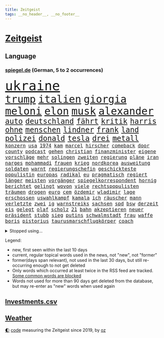```yaml
---
title: Zeitgeist
tags: __no_header__, __no_footer__
---
```


# [Zeitgeist](https://oliz.io/zeitgeist/)

## Language

<h3><a href="https://www.spiegel.de" target="_blank">spiegel.de</a> (German, 5 to 2 occurrences)</h3>
<p style="font-family:monospace">
<span style="font-size:32pt"><a href="news_links.html#ukraine" class="current">ukraine</a></span>
<br>
<span style="font-size:25pt"><a href="news_links.html#trump" class="current">trump</a></span>
<span style="font-size:25pt"><a href="news_links.html#italien" class="current">italien</a></span>
<span style="font-size:25pt"><a href="news_links.html#giorgia" class="current">giorgia</a></span>
<span style="font-size:25pt"><a href="news_links.html#meloni" class="current">meloni</a></span>
<span style="font-size:25pt"><a href="news_links.html#elon" class="current">elon</a></span>
<span style="font-size:25pt"><a href="news_links.html#musk" class="current">musk</a></span>
<span style="font-size:25pt"><a href="news_links.html#alexander" class="current">alexander</a></span>
<br>
<span style="font-size:18pt"><a href="news_links.html#auto" class="current">auto</a></span>
<span style="font-size:18pt"><a href="news_links.html#deutschland" class="current">deutschland</a></span>
<span style="font-size:18pt"><a href="news_links.html#fährt" class="current">fährt</a></span>
<span style="font-size:18pt"><a href="news_links.html#kritik" class="current">kritik</a></span>
<span style="font-size:18pt"><a href="news_links.html#harris" class="current">harris</a></span>
<span style="font-size:18pt"><a href="news_links.html#ohne" class="current">ohne</a></span>
<span style="font-size:18pt"><a href="news_links.html#menschen" class="current">menschen</a></span>
<span style="font-size:18pt"><a href="news_links.html#lindner" class="current">lindner</a></span>
<span style="font-size:18pt"><a href="news_links.html#frank" class="current">frank</a></span>
<span style="font-size:18pt"><a href="news_links.html#land" class="current">land</a></span>
<span style="font-size:18pt"><a href="news_links.html#polizei" class="current">polizei</a></span>
<span style="font-size:18pt"><a href="news_links.html#donald" class="current">donald</a></span>
<span style="font-size:18pt"><a href="news_links.html#tesla" class="current">tesla</a></span>
<span style="font-size:18pt"><a href="news_links.html#drei" class="current">drei</a></span>
<span style="font-size:18pt"><a href="news_links.html#metall" class="current">metall</a></span>
<br>
<span style="font-size:12pt"><a href="news_links.html#konzern" class="current">konzern</a></span>
<span style="font-size:12pt"><a href="news_links.html#usa" class="current">usa</a></span>
<span style="font-size:12pt"><a href="news_links.html#1974" class="current">1974</a></span>
<span style="font-size:12pt"><a href="news_links.html#kam" class="current">kam</a></span>
<span style="font-size:12pt"><a href="news_links.html#marcel" class="current">marcel</a></span>
<span style="font-size:12pt"><a href="news_links.html#hirscher" class="new">hirscher</a></span>
<span style="font-size:12pt"><a href="news_links.html#comeback" class="current">comeback</a></span>
<span style="font-size:12pt"><a href="news_links.html#door" class="new">door</a></span>
<span style="font-size:12pt"><a href="news_links.html#county" class="new">county</a></span>
<span style="font-size:12pt"><a href="news_links.html#podcast" class="current">podcast</a></span>
<span style="font-size:12pt"><a href="news_links.html#gehen" class="current">gehen</a></span>
<span style="font-size:12pt"><a href="news_links.html#christian" class="current">christian</a></span>
<span style="font-size:12pt"><a href="news_links.html#finanzminister" class="current">finanzminister</a></span>
<span style="font-size:12pt"><a href="news_links.html#eigene" class="current">eigene</a></span>
<span style="font-size:12pt"><a href="news_links.html#vorschläge" class="current">vorschläge</a></span>
<span style="font-size:12pt"><a href="news_links.html#mehr" class="current">mehr</a></span>
<span style="font-size:12pt"><a href="news_links.html#solingen" class="current">solingen</a></span>
<span style="font-size:12pt"><a href="news_links.html#zweiten" class="current">zweiten</a></span>
<span style="font-size:12pt"><a href="news_links.html#regierung" class="current">regierung</a></span>
<span style="font-size:12pt"><a href="news_links.html#pläne" class="current">pläne</a></span>
<span style="font-size:12pt"><a href="news_links.html#iran" class="current">iran</a></span>
<span style="font-size:12pt"><a href="news_links.html#narges" class="new">narges</a></span>
<span style="font-size:12pt"><a href="news_links.html#mohammadi" class="new">mohammadi</a></span>
<span style="font-size:12pt"><a href="news_links.html#frauen" class="current">frauen</a></span>
<span style="font-size:12pt"><a href="news_links.html#krieg" class="current">krieg</a></span>
<span style="font-size:12pt"><a href="news_links.html#nordkorea" class="current">nordkorea</a></span>
<span style="font-size:12pt"><a href="news_links.html#ausweitung" class="current">ausweitung</a></span>
<span style="font-size:12pt"><a href="news_links.html#soldaten" class="current">soldaten</a></span>
<span style="font-size:12pt"><a href="news_links.html#warnt" class="current">warnt</a></span>
<span style="font-size:12pt"><a href="news_links.html#regierungschefin" class="current">regierungschefin</a></span>
<span style="font-size:12pt"><a href="news_links.html#geschickteste" class="current">geschickteste</a></span>
<span style="font-size:12pt"><a href="news_links.html#populistin" class="new">populistin</a></span>
<span style="font-size:12pt"><a href="news_links.html#europas" class="current">europas</a></span>
<span style="font-size:12pt"><a href="news_links.html#radikal" class="new">radikal</a></span>
<span style="font-size:12pt"><a href="news_links.html#eu" class="current">eu</a></span>
<span style="font-size:12pt"><a href="news_links.html#pragmatisch" class="new">pragmatisch</a></span>
<span style="font-size:12pt"><a href="news_links.html#regiert" class="current">regiert</a></span>
<span style="font-size:12pt"><a href="news_links.html#länger" class="current">länger</a></span>
<span style="font-size:12pt"><a href="news_links.html#meisten" class="current">meisten</a></span>
<span style="font-size:12pt"><a href="news_links.html#vorgänger" class="current">vorgänger</a></span>
<span style="font-size:12pt"><a href="news_links.html#spiegelkorrespondent" class="current">spiegelkorrespondent</a></span>
<span style="font-size:12pt"><a href="news_links.html#hornig" class="new">hornig</a></span>
<span style="font-size:12pt"><a href="news_links.html#berichtet" class="current">berichtet</a></span>
<span style="font-size:12pt"><a href="news_links.html#gelingt" class="current">gelingt</a></span>
<span style="font-size:12pt"><a href="news_links.html#wovon" class="current">wovon</a></span>
<span style="font-size:12pt"><a href="news_links.html#viele" class="current">viele</a></span>
<span style="font-size:12pt"><a href="news_links.html#rechtspopulisten" class="current">rechtspopulisten</a></span>
<span style="font-size:12pt"><a href="news_links.html#träumen" class="current">träumen</a></span>
<span style="font-size:12pt"><a href="news_links.html#drogen" class="current">drogen</a></span>
<span style="font-size:12pt"><a href="news_links.html#euro" class="current">euro</a></span>
<span style="font-size:12pt"><a href="news_links.html#cem" class="current">cem</a></span>
<span style="font-size:12pt"><a href="news_links.html#özdemir" class="current">özdemir</a></span>
<span style="font-size:12pt"><a href="news_links.html#wladimir" class="current">wladimir</a></span>
<span style="font-size:12pt"><a href="news_links.html#lage" class="current">lage</a></span>
<span style="font-size:12pt"><a href="news_links.html#erschossen" class="current">erschossen</a></span>
<span style="font-size:12pt"><a href="news_links.html#uswahlkampf" class="current">uswahlkampf</a></span>
<span style="font-size:12pt"><a href="news_links.html#kamala" class="current">kamala</a></span>
<span style="font-size:12pt"><a href="news_links.html#ich" class="current">ich</a></span>
<span style="font-size:12pt"><a href="news_links.html#räuscher" class="current">räuscher</a></span>
<span style="font-size:12pt"><a href="news_links.html#mann" class="current">mann</a></span>
<span style="font-size:12pt"><a href="news_links.html#verletzte" class="current">verletzte</a></span>
<span style="font-size:12pt"><a href="news_links.html#zwei" class="current">zwei</a></span>
<span style="font-size:12pt"><a href="news_links.html#ig" class="current">ig</a></span>
<span style="font-size:12pt"><a href="news_links.html#warnstreiks" class="new">warnstreiks</a></span>
<span style="font-size:12pt"><a href="news_links.html#sachsen" class="current">sachsen</a></span>
<span style="font-size:12pt"><a href="news_links.html#spd" class="current">spd</a></span>
<span style="font-size:12pt"><a href="news_links.html#bsw" class="current">bsw</a></span>
<span style="font-size:12pt"><a href="news_links.html#derzeit" class="current">derzeit</a></span>
<span style="font-size:12pt"><a href="news_links.html#eis" class="current">eis</a></span>
<span style="font-size:12pt"><a href="news_links.html#gelegt" class="current">gelegt</a></span>
<span style="font-size:12pt"><a href="news_links.html#olaf" class="current">olaf</a></span>
<span style="font-size:12pt"><a href="news_links.html#scholz" class="current">scholz</a></span>
<span style="font-size:12pt"><a href="news_links.html#21" class="current">21</a></span>
<span style="font-size:12pt"><a href="news_links.html#bahn" class="current">bahn</a></span>
<span style="font-size:12pt"><a href="news_links.html#akzeptieren" class="current">akzeptieren</a></span>
<span style="font-size:12pt"><a href="news_links.html#neuer" class="current">neuer</a></span>
<span style="font-size:12pt"><a href="news_links.html#präsident" class="current">präsident</a></span>
<span style="font-size:12pt"><a href="news_links.html#stubb" class="new">stubb</a></span>
<span style="font-size:12pt"><a href="news_links.html#sieg" class="current">sieg</a></span>
<span style="font-size:12pt"><a href="news_links.html#putins" class="current">putins</a></span>
<span style="font-size:12pt"><a href="news_links.html#schwalmstadt" class="new">schwalmstadt</a></span>
<span style="font-size:12pt"><a href="news_links.html#frau" class="current">frau</a></span>
<span style="font-size:12pt"><a href="news_links.html#waffe" class="current">waffe</a></span>
<span style="font-size:12pt"><a href="news_links.html#boris" class="current">boris</a></span>
<span style="font-size:12pt"><a href="news_links.html#pistorius" class="current">pistorius</a></span>
<span style="font-size:12pt"><a href="news_links.html#taurusmarschflugkörper" class="new">taurusmarschflugkörper</a></span>
<span style="font-size:12pt"><a href="news_links.html#coach" class="current">coach</a></span>
</p>
<details>
<summary>Stopped using...</summary>
<p class="former" style="font-size:12pt">
elfmeter(1465) atmosphäre(1464) wunsch(1464) kündigen(1463) vereinigten(1463) führerschein(1462) leisten(1462) vorsitzende(1462) auftakt(1461) gefährlichen(1461) baby(1460) bitte(1460) entgegen(1460) geholt(1460) nahverkehr(1460) rassistische(1460) tatverdächtige(1460) aufgeben(1459) dezember(1459) historiker(1459) monatelang(1459) niveau(1459) riss(1459) thailand(1458) untersuchungsausschuss(1458) verfolgen(1458) vierte(1458) warentest(1458) beweisen(1457) gebaut(1457) gehalt(1457) klein(1457) menge(1457) militärs(1457) schalke(1457) schatten(1457) abstimmen(1456) aufgehoben(1456) boot(1456) gestoßen(1456) islamischen(1456) litauen(1456) urlaub(1456) verpassen(1456) dementiert(1455) pflege(1455) portugal(1455) vertrauen(1455) afrika(1454) angeklagter(1454) volksrepublik(1454) babys(1453) fließt(1453) jedenfalls(1453) langen(1453) mitteln(1453) polizeieinsatz(1453) tschechien(1453) angekommen(1452) stoppt(1452) teilte(1452) bahnhof(1451) einigung(1451) fielen(1451) klären(1451) plädiert(1451) üben(1451) regt(1450) 10000(1449) aufgenommen(1449) emmanuel(1449) reißt(1449) unterricht(1449) anbieter(1448) i(1448) lkw(1448) feuerwehrleute(1447) freie(1447) größter(1447) fachleute(1445) abgebrochen(1444) offiziellen(1444) brite(1442) büro(1440) gekauft(1440) kooperation(1440) drängen(1439) nationalen(1439) frisch(1438) harten(1438) william(1438) ausgesetzt(1437) gold(1436) heftigen(1436) brechen(1435) bestmarke(1434) dran(1434) großem(1433) reduzieren(1433) schrecken(1433) fortsetzung(1432) stört(1427) beweise(1426) automatisch(1425) zdf(1417) lehrkräfte(1415) gebieten(1410) aktionen(1393) langem(1392) diagnose(1352) investor(1283) rumänien(1277) werte(1269) westlichen(1268) abgegeben(1233) lehren(1220) serbien(1215) ausbildung(1212) schwäche(1206) sammelt(1203) ausnahme(1202) ohnehin(1194) 20000(1156) konzerns(1156) schwarz(1151) nachspielzeit(1148) immobilien(1127) offene(1117) tiger(1109) abkommen(1095) einschätzungen(1087) zentralen(1087) stern(1082) methode(1063) laura(1049) bundesinnenministerin(1020) inhalte(1005) ben(1003) geplatzt(995) 49(979) ordnet(970) spiegeltitelstory(953) typ(931) flüchten(929) niedersächsischen(922) günstiger(917) ausstieg(913) fußballerinnen(912) crew(908) heiß(893) konzerte(878) mordfall(874) prinzessin(872) sylt(871) dänischen(864) joshua(855) kaffee(847) spitzt(845) großaufgebot(833) kampagne(831) erdbeben(820) entfernen(819) rettungsaktion(815) ähnlichen(810) zivile(797) island(796) protestbewegung(792) hoffnungsträger(791) streiks(784) peru(783) kündigung(770) verfassungsgericht(761) aufholjagd(755) eingriff(741) überraschenden(739) besatzung(729) zweifeln(728) bergen(726) indonesien(720) abbruch(715) spielzeug(700) kritisierten(695) einstige(691) redet(691) deutschlandticket(684) abwehr(680) lauter(675) 47(672) asylbewerber(670) kulturkampf(655) legendäre(654) gegründet(647) erfolgreiche(641) fahnder(641) emotionale(640) herstellers(627) republikanische(622) chatgpt(615) startups(615) leon(612) nötigung(611) rechtsaußen(611) kläger(606) unruhe(606) generäle(605) niger(593) diesjährigen(582) eingeräumt(582) hamilton(581) lewis(581) betreiben(578) hinweg(570) dominieren(569) errichten(565) pen(564) veto(559) asylpolitik(556) behaupten(546) übergriff(546) geisel(545) lina(534) experiment(530) urlauber(528) court(525) vierten(520) auffällig(519) spektakulär(519) florenz(509) rechter(508) watch(506) bekennt(499) prime(497) wuchs(495) achtjährige(492) cool(487) budget(485) rasen(484) marschflugkörper(482) klassiker(477) älterer(477) vorlegen(472) drückt(468) weile(468) auflösung(462) awards(462) ankunft(460) erderwärmung(455) travis(454) desaster(453) durchschnitt(453) surfen(449) erweitert(448) verbreitung(448) victoria(448) todesfall(443) vergangene(441) metropole(439) strenger(438) angefeindet(437) geflohen(437) service(435) ergebnissen(429) samstagabend(419) usschauspielerin(416) verglichen(415) chancenlos(413) körperliche(412) brücken(409) nachteile(395) phänomen(389) hymne(386) 99(385) attentäter(385) nszeit(385) 61(383) zurückhaltend(383) einander(380) ai(379) spektakuläre(376) europaparlament(368) taxi(367) angehende(363) kundgebungen(363) 2035(362) haftbefehle(361) kippt(359) gravierenden(357) kriegen(357) nächte(357) sicherheitsvorkehrungen(355) streifenwagen(354) versagt(350) europameisterschaft(346) mancherorts(345) spdpolitikerin(345) sofia(342) gefährlichsten(340) mohammad(339) flensburg(333) beyoncé(324) freitagmorgen(322) perry(322) bären(321) gewaltsam(321) franzose(320) verschaffen(320) wisconsin(320) spiels(319) ausländer(318) jacob(316) geräten(315) gewicht(315) reichweite(314) siegerin(314) geheimnisse(313) eingestürzten(312) regionalbahn(312) stone(309) wählerinnen(308) trauen(303) nass(301) tausender(300) erfinder(296) sharon(292) dorthin(291) gerufen(288) on(286) schritte(286) verstößt(286) air(285) gerungen(285) bill(280) iss(280) umfangreiche(280) verkünden(279) erholt(277) bezeichnete(275) luke(275) rammte(275) can(273) belgorod(272) frustriert(271) gleichberechtigung(270) cotrainer(268) onlineplattform(268) single(268) machtwort(266) dave(263) landsleuten(263) wassermassen(263) spitzenpolitiker(260) senator(258) leonardo(256) potsdam(256) stau(256) baltimore(255) notlandung(255) berühmteste(253) festhalten(249) direkten(248) heiraten(248) herausforderer(247) matteo(247) landeschef(245) merkels(242) afdmann(241) gefälschte(241) wilden(241) hohem(239) hummels(239) mats(239) rechnungen(239) montagmorgen(238) rechtlichen(237) verknüpft(237) negativ(236) teilten(236) massenhaften(234) ampelstreit(233) begeistern(232) versetzt(232) vize(232) alzheimer(231) einlösen(231) trainers(231) gerieten(229) zustande(229) meisterschaft(228) zwölfjähriger(228) beauftragt(226) bestellen(225) steuersenkungen(224) wohnmobil(224) oleksandr(223) superreichen(221) zentimeter(221) autofahrerin(219) legten(219) günter(218) herausfinden(217) bear(214) kreativ(213) einfacher(212) persönlichkeit(212) schülerinnen(212) tvshow(212) vereitelt(211) djirsarai(210) silber(210) kigenerierte(209) malaysia(209) entlang(208) ausfindig(206) kamerafrau(204) spitzenkandidaten(201) plastik(199) panne(198) ko(197) sainz(197) fluglinie(196) einblick(195) fragwürdige(195) starliner(195) boxer(194) beeindruckende(192) rekonstruieren(192) sangen(192) schrank(192) kulissen(191) sudan(190) wade(190) 2029(189) fester(189) nominierten(189) amts(187) auswärtigen(187) gesteht(187) höchst(187) katja(187) josh(186) leidenschaft(186) umbruch(185) spannende(184) verläuft(184) bookingcom(183) grauen(182) set(182) schwung(181) hisbollahkommandeur(177) starkregen(177) se(176) gerne(175) milchstraße(174) polizistin(174) toren(174) eilish(173) toujours(173) janet(172) schürt(172) oberster(171) bayerischer(170) chinese(170) serienkiller(170) witz(170) zahlreicher(170) revolutionswächter(169) staatskasse(169) außergewöhnliche(167) dj(167) halmich(167) regina(167) rekrutieren(167) coppola(166) normalität(166) unterschätzen(166) autobranche(165) klug(165) flut(164) mischt(164) sauer(164) bejubelt(162) fahrenden(162) mclaren(162) revanchiert(162) schmerzmittel(162) downing(161) immobilie(161) meistens(161) norwegische(161) usgericht(161) be(160) behindern(160) anlegen(158) kommentare(158) überflutet(158) cannes(157) eingestürzt(157) mücken(157) schwächt(157) rekordwert(156) klang(155) linker(155) ideal(154) marcandré(154) stalking(154) stegen(154) ter(154) beobachtung(153) beweist(153) geheiratet(153) kriselnden(153) tigermücke(152) beleuchtet(151) festnehmen(151) kundschaft(151) küssen(151) ratte(151) beschränkungen(150) döner(150) geldwäsche(150) hitlers(149) kulturgut(149) präparierten(149) jeweiligen(148) annkatrin(147) beschimpfungen(147) unterhalten(145) ausweiten(144) azubis(144) entmutigen(144) aufgeheizt(143) meisterschaften(143) pech(143) aufkommen(142) reichsbürgerprozess(142) eigenheim(141) regensburg(141) cybercrime(140) erzwingen(140) gelbe(140) heidenreichs(140) heimatstadt(140) pionier(140) straftätern(140) verdachtsfall(140) chats(139) durchbrechen(139) populär(139) geschwächte(138) papiere(138) amerikanerin(137) rasmus(137) wahlergebnis(137) wartezeiten(137) 26jährige(136) anschlagspläne(136) buhlt(136) heinz(136) kaulitz(136) verschleppte(135) bevorstehenden(134) tenniskarriere(134) versetzen(134) ausgesagt(133) gehackt(133) niemandem(133) krimi(132) tausendfach(132) tshirt(132) unmittelbarer(132) zeugin(132) datenschutz(131) schleudert(130) usbehörden(130) bezweifeln(129) esther(129) fußballplatz(129) gegenwind(129) griechische(129) 200000(128) jacques(128) nachrichtenagentur(128) schwarzwald(128) emaus(127) gallant(127) plünderungen(127) regnen(127) ukrainischem(127) unsinn(127) spazieren(126) verschwörungsmythen(126) yoav(126) meisterin(125) aufgestiegen(124) basketballliga(124) schwule(124) spekulieren(124) deklassiert(123) milieu(122) rettungsteams(122) volkswirtschaft(121) ereignisse(120) gewaltsamen(120) mitgerissen(120) unlösbare(119) überschwemmung(119) großartigen(118) steigender(118) typen(117) angelique(116) gabe(116) gigi(116) kerber(116) einsam(115) gleitschirmflieger(115) l’amour(115) buchsteiner(114) somalia(114) einseitig(113) geschäftsmann(113) koalitionen(113) natoostflanke(113) surfer(113) angelina(112) bundesligaaufsteiger(112) flüchteten(112) jolie(112) wahlergebnisse(112) axel(111) funk(111) janine(111) kreative(111) nachtzug(111) wissler(111) blaue(110) damalige(110) fernseher(110) krone(110) löscht(110) ortschaft(110) urlaubsziel(110) youtuber(110) 2002(109) weltstars(109) wimbledon(109) gebrochene(108) jederzeit(108) woanders(108) fußballspiel(107) berührt(106) heiratet(106) hollywoodstars(106) look(106) todestag(106) fremdelt(105) indonesischen(105) schiefgehen(105) strategien(105) wahlbeteiligung(105) aufwendigen(104) want(104) wettkämpfen(104) dicaprio(103) gehör(103) organisierter(103) winslet(103) bewährung(102) gemeinsames(102) legalisieren(102) moderierte(102) tagsüber(102) wars(102) aufgewachsen(101) gefälschten(101) mitternacht(101) daddy(100) zahlte(100) beschert(99) zugänglich(99) eingespielt(98) sechser(98) sichtbar(98) extremen(97) gefilmt(97) örtliche(97) 27jähriger(96) besseren(96) fördergelder(95) mel(95) peinlich(95) schwarzarbeit(95) 25jährigen(94) erwischt(94) flohen(92) verkleidet(92) 70000(91) stromausfällen(91) usbekistan(91) 38jährige(90) beieinander(90) erschöpft(90) rossi(90) satellitenbilder(90) schiffs(90) vollgas(90) wetterextreme(90) aufzuhalten(89) erschüttern(89) exweltmeister(89) financial(89) niedrigsten(89) palästinensers(89) prügelei(89) spieltagen(89) wegstecken(89) afdwähler(88) erdloch(88) inspiration(88) raumfahrtsparte(88) vergewaltiger(88) ökosystem(88) ausgetreten(87) entsprechenden(87) kkr(87) verfügbar(87) abgesperrt(86) cnn(86) emviertelfinale(86) kulturelle(86) renten(86) sozialpolitik(86) waldbrände(86) weiwei(86) ausschüsse(85) berlinkreuzberg(85) sandbank(85) einholen(84) existiert(84) gewaltsame(84) istanbuler(84) jacksons(84) posiert(84) starkem(84) wassertemperatur(84) zuspruch(84) östliche(84) gasexplosion(83) schmiedet(83) vorherigen(83) militärhistorischen(82) beirren(81) fallzahlen(81) kinderarmut(81) löschen(81) mitgemacht(81) aufsehenerregenden(80) einträchtig(80) liberaler(80) spielzug(80) gespaltenes(79) gruppenphase(79) stiehlt(79) tritten(79) wettbewerbsfähig(79) einmalige(78) grundsicherung(78) kater(78) kongressabgeordnete(78) nizza(78) schreckmomente(78) usamerikanischen(78) abgründe(77) fernsehübertragung(77) haug(77) rennende(77) urnen(77) versinken(77) ablenken(76) auftrieb(76) avm(76) beunruhigenden(76) cucurella(76) fußballfolklore(76) marc(76) burnout(75) coverfoto(75) enttarnen(75) waggon(75) yellowstonenationalpark(75) 25000(74) eingeklemmt(74) endlosen(74) langstreckenwaffen(74) musikalisch(74) radsports(74) rustprozess(74) sympathien(74) westerns(74) ideologische(73) kapazitäten(73) rettungseinsatz(73) todesangst(73) undichten(73) badewanne(72) kindergeld(72) melbourne(72) schlusslicht(72) stimmenfang(72) anlegern(71) mobilisieren(71) toskana(71) tragischem(71) transport(71) wappnet(71) alabama(70) albstadt(70) analysen(70) frisches(70) kanzlerkandidatur(70) schulgebäude(70) ausgestattet(69) behauptete(69) freud(69) hinüber(69) kramer(69) melania(69) pannenserie(69) verhandlungslösung(69) zugesagt(69) buckelwal(68) damm(68) ertrinkt(68) fahnenflucht(68) landesweite(68) phil(68) vera(68) verschärften(68) woken(68) attentatsversuch(67) clankriminalität(67) elbe(67) erforschen(67) kontrahenten(67) parkinsonerkrankung(67) postete(67) theorie(67) brasilianerin(66) darwin(66) davie(66) erblickt(66) findige(66) kriegt(66) kubicki(66) northvolt(66) propagandamedien(66) selke(66) sensoren(66) tanzte(66) verpflichtung(66) 131(65) erklärungsnot(65) rechtsextremes(65) schiffbauer(65) 6000(64) attentäters(64) haar(64) personalie(64) präsidentschaftswahlkampf(64) secretserviceagenten(64) spdmitglieder(64) starmers(64) uspolitik(64) vertretern(64) entfachen(63) gemeldete(63) masche(63) pegelstand(63) rechtmäßigkeit(62) slogan(62) symbole(62) altstadt(61) aziz(61) befeuert(61) brandenburgs(61) emmyawards(61) emmys(61) ifoindex(61) nachfahren(61) schafe(61) sprengsatz(61) waffenbesitz(61) brettern(60) erfand(60) it(60) juristen(60) angespült(59) bach(59) finger(59) indizien(59) jet(59) klinikum(59) konkreter(59) regionalen(59) umlaufbahn(59) weitreichender(59) werft(59) 1900(58) 2008(58) aggressive(58) geheime(58) geoengineering(58) piastri(58) taucher(58) unbeliebten(58) usraketen(58) zäsur(58) übereinander(58) belächelt(57) einladen(57) mitbestimmt(57) musikalische(57) nickel(57) tätowieren(57) verschickte(57) 29jährige(56) begehrten(56) durchsuchten(56) exfrau(56) flecken(56) gleis(56) stadions(56) abrupt(55) belege(55) drückte(55) durow(55) idole(55) irantreue(55) pawel(55) radikalere(55) telegramchef(55) trumpattentäter(55) vandalismus(55) wohnungsdurchsuchung(55) 18000(54) erleichtern(54) messner(54) armeechef(53) asteroiden(53) führungsriege(53) privatautos(53) tempelberg(53) zugreifen(53) betrugs(52) boeingchef(52) halbjahr(52) karre(52) mutprobe(52) nina(52) signale(52) eisbär(51) eisbären(51) knallige(51) liefen(51) probezeit(51) schießerei(51) vergewaltigungsfall(51) asiatischen(50) bekanntgabe(50) hochgefahren(50) koordinierte(50) parade(50) punktet(50) verfasst(50) zerwürfnis(50) fahrerin(49) from(49) krönt(49) süchtige(49) asteroid(48) skulptur(48) watergate(48) autofahrten(47) dichtmachen(47) edwards(47) exbbcmoderator(47) huw(47) lynch(47) obdachlosigkeit(47) opferangehörigen(47) pferden(47) pianist(47) traten(47) wonach(47) autokrat(46) glücksspiel(46) jugendpornografische(46) olympisch(46) schriftstellerverband(46) schrägen(46) tvrechte(46) basketballs(45) echauffiert(45) erben(45) gespannt(45) sadiq(45) bizarre(44) fußwege(44) khan(44) künstlichen(44) leitindex(44) linienbus(44) multiple(44) poesie(44) pool(44) postmoderne(44) satan(44) tirade(44) zweistelligen(44) zwischenbilanz(44) colin(43) drogenhändler(43) farrell(43) mogadischu(43) polizeischutz(43) trumplager(43) abo(42) ausgetauscht(42) bekennerschreiben(42) beschmiert(42) frisuren(42) kenne(42) plattformen(42) rekrutiert(42) benutzte(41) drohender(41) filialen(41) gesunkenen(41) mutig(41) mähne(41) zentralrat(41) zwergflusspferd(41) aufgebraucht(40) ausdauernd(40) fahrerflucht(40) haschisch(40) hinderte(40) hob(40) schwedischer(40) spdministerpräsident(40) betreibern(39) explizit(39) militanten(39) entsenden(38) episoden(38) nachhaltig(38) olympischer(38) afdpolitikerin(37) befahren(37) dieselben(37) explodieren(37) il(37) mtv(37) regensburger(37) wohnsitz(37) überrumpelt(37) abgesetzt(36) einzusetzen(36) gesunden(36) kotzen(36) köche(36) messerattacken(36) teilnehmenden(36) trage(36) tschad(36) verlesen(36) celle(35) egoshow(35) henseleit(35) libyen(35) maßstab(35) retrospektive(35) tournee(35) traditionsklub(35) beklagte(34) depot(34) lukrative(34) rohstoffen(34) with(34) überlastet(34) antichristie(33) francis(33) kolkata(33) megalopolis(33) rechtspartei(33) streichung(33) bayesian(32) butch(32) gesunkene(32) krankenhäusern(32) ministers(32) suni(32) wilmore(32) zweitgrößte(32) bescherten(31) design(31) eukommissar(31) heikle(31) leserwettbewerb(31) luis(31) mathematik(31) mönchengladbach(31) überwacht(31) 55(30) boote(30) covorsitzende(30) dfbtorhüter(30) explodiert(30) kaserne(30) motorradfahrer(30) richterinnen(30) adrenalin(29) beschädigter(29) brandbekämpfung(29) hilfsgelder(29) oprah(29) steil(29) telegram(29) winfrey(29) brandenburgwahl(28) dihk(28) mickey(28) nordseeinsel(28) produktiv(28) türkisches(28) zwangen(28) amira(27) breton(27) börner(27) intensivstation(27) jegliche(27) karsten(27) revision(27) spektakulärer(27) thierry(27) unglücksnacht(27) vollstreckt(27) usbundesstaaten(26) baku(25) bergwacht(25) betäubte(25) cringe(25) flutwelle(25) heidi(25) klum(25) komplexe(25) magische(25) schicksalswahl(25) drehorte(24) freigestellt(24) ten(24) teuersten(24) vorgemacht(24) wolfsburger(24) überstand(24) 102(23) abschiebeflüge(23) amini(23) jina(23) limit(23) mahsa(23) norwegens(23) vorteil(23) guardian(22) kurt(22) stabilisiert(22) starlink(22) abc(21) ergründen(21) farm(21) festgenommene(21) frauenhass(21) ingebrigtsen(21) kopfankopfrennen(21) liveanalyse(21) emiraten(20) how(20) merz’(20) sardinien(20) schleuserbande(20) westlicher(20) wunderwaffe(20) berühmter(19) verhaftungen(19) weltmeisterteam(19) zwang(19) abschiebeflug(18) afderfolge(18) ausstand(18) februar(18) gewaltdelikte(18) küsse(18) mittels(18) raubüberfall(18) seven(18) stimmzettel(18) behinderten(17) your(17) zweitem(17) abgesackt(16) babelsberg(16) klärung(16) lieferanten(16) pokalspiel(16) spanienrundfahrt(16) sparmaßnahmen(16) zehnfache(16) geschwommen(15) polizeichef(15) viertes(15) zerlegte(15) ansprechen(14) dortigen(14) extremschwimmen(14) miller(14) paralympische(14) prüfungen(14) spiegelkorrespondenten(14) videobotschaft(14) bildungsausschusses(13) eagles(13) euphorisch(13) großmütter(13) konzerttickets(13) unterschrieben(13) wählern(13) bestritten(12) dominique(12) highway(12) jochen(12) leitbild(12) michaela(12) pegelstände(12) edmundo(11) ekelhaft(11) erschütternde(11) inselstaaten(11) kommender(11)
</p>
</details>
<p>Legend:
<ul>
<li><span class="new">new</span>, first seen within the last 10 days</li>
<li><span class="current">current</span>, regular topical words used in the news, not "new", not "former"</li>
<li><span class="former">former(days span relevant)</span>, not used in the last 30 days, but still re-occurring enough to not get deleted</li>
<li>Only words which occurred at least twice in the RSS feed are tracked. <a href="language/filters.py">Some common words are blocked</a></li>
<li>Words not used for more than 90 days get deleted from the database, but may re-enter as "new" words when used again</li>
</ul>
</p>

## [Investments](investments.html)[.csv](investments.csv)

## [Weather](weather.html)

<footer>
<a href="javascript:toggleTheme()" class="nav">🌓</a>
<a href="https://github.com/ooz/zeitgeist">code</a> measuring the Zeitgeist since 2019, by <a href="https://oliz.io">oz</a>
</footer>
